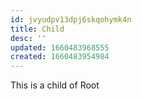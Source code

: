 ```yaml
---
id: jvyudpv13dpj6skqohymk4n
title: Child
desc: ''
updated: 1660483968555
created: 1660483954984
---
```



This is a child of Root